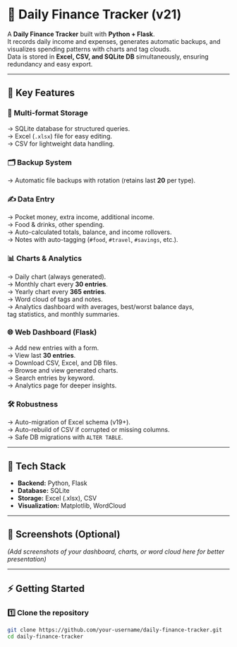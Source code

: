 # 📌 Daily Finance Tracker (v21)

A **Daily Finance Tracker** built with **Python + Flask**.  
It records daily income and expenses, generates automatic backups, and visualizes
spending patterns with charts and tag clouds.  
Data is stored in **Excel, CSV, and SQLite DB** simultaneously, ensuring redundancy
and easy export.

---

## 🔑 Key Features

### 📂 Multi-format Storage
→ SQLite database for structured queries.  
→ Excel (`.xlsx`) file for easy editing.  
→ CSV for lightweight data handling.  

### 🗂️ Backup System
→ Automatic file backups with rotation (retains last **20** per type).  

### ✍️ Data Entry
→ Pocket money, extra income, additional income.  
→ Food & drinks, other spending.  
→ Auto-calculated totals, balance, and income rollovers.  
→ Notes with auto-tagging (`#food`, `#travel`, `#savings`, etc.).  

### 📊 Charts & Analytics
→ Daily chart (always generated).  
→ Monthly chart every **30 entries**.  
→ Yearly chart every **365 entries**.  
→ Word cloud of tags and notes.  
→ Analytics dashboard with averages, best/worst balance days,  
   tag statistics, and monthly summaries.  

### 🌐 Web Dashboard (Flask)
→ Add new entries with a form.  
→ View last **30 entries**.  
→ Download CSV, Excel, and DB files.  
→ Browse and view generated charts.  
→ Search entries by keyword.  
→ Analytics page for deeper insights.  

### 🛠️ Robustness
→ Auto-migration of Excel schema (v19+).  
→ Auto-rebuild of CSV if corrupted or missing columns.  
→ Safe DB migrations with `ALTER TABLE`.  

---

## 🚀 Tech Stack
- **Backend:** Python, Flask  
- **Database:** SQLite  
- **Storage:** Excel (.xlsx), CSV  
- **Visualization:** Matplotlib, WordCloud  

---

## 📸 Screenshots (Optional)
*(Add screenshots of your dashboard, charts, or word cloud here for better
presentation)*

---

## ⚡ Getting Started

### 1️⃣ Clone the repository
```bash
git clone https://github.com/your-username/daily-finance-tracker.git
cd daily-finance-tracker
